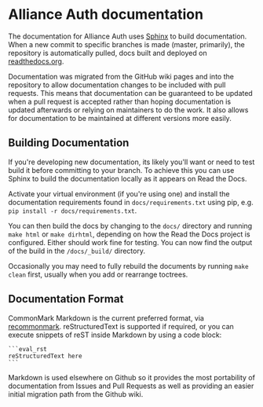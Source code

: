 # Alliance Auth documentation

The documentation for Alliance Auth uses [Sphinx](http://www.sphinx-doc.org/) to build documentation. When a new commit
to specific branches is made (master, primarily), the repository is automatically pulled, docs built and deployed on
[readthedocs.org](https://readthedocs.org/).


Documentation was migrated from the GitHub wiki pages and into the repository to allow documentation changes to be
included with pull requests. This means that documentation can be guaranteed to be updated when a pull request is
accepted rather than hoping documentation is updated afterwards or relying on maintainers to do the work. It also
allows for documentation to be maintained at different versions more easily.

## Building Documentation
If you're developing new documentation, its likely you'll want or need to test build it before committing to your
branch. To achieve this you can use Sphinx to build the documentation locally as it appears on Read the Docs.

Activate your virtual environment (if you're using one) and install the documentation requirements found in
`docs/requirements.txt` using pip, e.g. `pip install -r docs/requirements.txt`.

You can then build the docs by changing to the `docs/` directory and running `make html` or `make dirhtml`, depending
on how the Read the Docs project is configured. Either should work fine for testing. You can now find the output of the
build in the `/docs/_build/` directory.

Occasionally you may need to fully rebuild the documents by running `make clean` first, usually when you add or
rearrange toctrees.


## Documentation Format

CommonMark Markdown is the current preferred format, via [recommonmark](https://github.com/rtfd/recommonmark).
reStructuredText is supported if required, or you can execute snippets of reST inside Markdown by using a code block:

    ```eval_rst
    reStructuredText here
    ```

Markdown is used elsewhere on Github so it provides the most portability of documentation from Issues and Pull Requests
as well as providing an easier initial migration path from the Github wiki.

